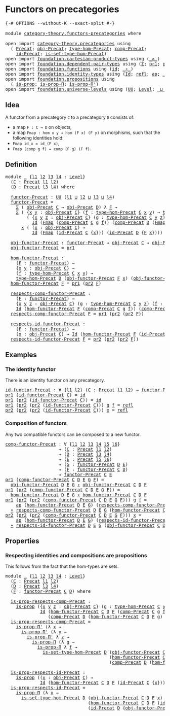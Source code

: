 # Functors on precategories

<pre class="Agda"><a id="38" class="Symbol">{-#</a> <a id="42" class="Keyword">OPTIONS</a> <a id="50" class="Pragma">--without-K</a> <a id="62" class="Pragma">--exact-split</a> <a id="76" class="Symbol">#-}</a>

<a id="81" class="Keyword">module</a> <a id="88" href="category-theory.functors-precategories.html" class="Module">category-theory.functors-precategories</a> <a id="127" class="Keyword">where</a>

<a id="134" class="Keyword">open</a> <a id="139" class="Keyword">import</a> <a id="146" href="category-theory.precategories.html" class="Module">category-theory.precategories</a> <a id="176" class="Keyword">using</a>
  <a id="184" class="Symbol">(</a> <a id="186" href="category-theory.precategories.html#2242" class="Function">Precat</a><a id="192" class="Symbol">;</a> <a id="194" href="category-theory.precategories.html#2555" class="Function">obj-Precat</a><a id="204" class="Symbol">;</a> <a id="206" href="category-theory.precategories.html#2674" class="Function">type-hom-Precat</a><a id="221" class="Symbol">;</a> <a id="223" href="category-theory.precategories.html#3056" class="Function">comp-Precat</a><a id="234" class="Symbol">;</a>
    <a id="240" href="category-theory.precategories.html#3789" class="Function">id-Precat</a><a id="249" class="Symbol">;</a> <a id="251" href="category-theory.precategories.html#2772" class="Function">is-set-type-hom-Precat</a><a id="273" class="Symbol">)</a>
<a id="275" class="Keyword">open</a> <a id="280" class="Keyword">import</a> <a id="287" href="foundation.cartesian-product-types.html" class="Module">foundation.cartesian-product-types</a> <a id="322" class="Keyword">using</a> <a id="328" class="Symbol">(</a><a id="329" href="foundation-core.cartesian-product-types.html#577" class="Function Operator">_×_</a><a id="332" class="Symbol">)</a>
<a id="334" class="Keyword">open</a> <a id="339" class="Keyword">import</a> <a id="346" href="foundation.dependent-pair-types.html" class="Module">foundation.dependent-pair-types</a> <a id="378" class="Keyword">using</a> <a id="384" class="Symbol">(</a><a id="385" href="foundation-core.dependent-pair-types.html#502" class="Record">Σ</a><a id="386" class="Symbol">;</a> <a id="388" href="foundation-core.dependent-pair-types.html#592" class="Field">pr1</a><a id="391" class="Symbol">;</a> <a id="393" href="foundation-core.dependent-pair-types.html#604" class="Field">pr2</a><a id="396" class="Symbol">)</a>
<a id="398" class="Keyword">open</a> <a id="403" class="Keyword">import</a> <a id="410" href="foundation.functions.html" class="Module">foundation.functions</a> <a id="431" class="Keyword">using</a> <a id="437" class="Symbol">(</a><a id="438" href="foundation-core.functions.html#309" class="Function">id</a><a id="440" class="Symbol">;</a> <a id="442" href="foundation-core.functions.html#407" class="Function Operator">_∘_</a><a id="445" class="Symbol">)</a>
<a id="447" class="Keyword">open</a> <a id="452" class="Keyword">import</a> <a id="459" href="foundation.identity-types.html" class="Module">foundation.identity-types</a> <a id="485" class="Keyword">using</a> <a id="491" class="Symbol">(</a><a id="492" href="foundation-core.identity-types.html#641" class="Datatype">Id</a><a id="494" class="Symbol">;</a> <a id="496" href="foundation-core.identity-types.html#694" class="InductiveConstructor">refl</a><a id="500" class="Symbol">;</a> <a id="502" href="foundation-core.identity-types.html#2853" class="Function">ap</a><a id="504" class="Symbol">;</a> <a id="506" href="foundation-core.identity-types.html#1239" class="Function Operator">_∙_</a><a id="509" class="Symbol">)</a>
<a id="511" class="Keyword">open</a> <a id="516" class="Keyword">import</a> <a id="523" href="foundation.propositions.html" class="Module">foundation.propositions</a> <a id="547" class="Keyword">using</a>
  <a id="555" class="Symbol">(</a> <a id="557" href="foundation-core.propositions.html#1246" class="Function">is-prop</a><a id="564" class="Symbol">;</a> <a id="566" href="foundation.propositions.html#1492" class="Function">is-prop-Π</a><a id="575" class="Symbol">;</a> <a id="577" href="foundation.propositions.html#2166" class="Function">is-prop-Π&#39;</a><a id="587" class="Symbol">)</a>
<a id="589" class="Keyword">open</a> <a id="594" class="Keyword">import</a> <a id="601" href="foundation.universe-levels.html" class="Module">foundation.universe-levels</a> <a id="628" class="Keyword">using</a> <a id="634" class="Symbol">(</a><a id="635" href="foundation-core.universe-levels.html#222" class="Primitive">UU</a><a id="637" class="Symbol">;</a> <a id="639" href="Agda.Primitive.html#597" class="Postulate">Level</a><a id="644" class="Symbol">;</a> <a id="646" href="Agda.Primitive.html#810" class="Primitive Operator">_⊔_</a><a id="649" class="Symbol">)</a>
</pre>
## Idea

A functor from a precategory `C` to a precategory `D` consists of:
- a map `F : C → D` on objects,
- a map `Fmap : hom x y → hom (F x) (F y)` on morphisms,
such that the following identities hold:
- `Fmap id_x = id_(F x)`,
- `Fmap (comp g f) = comp (F g) (F f)`.

## Definition

<pre class="Agda"><a id="952" class="Keyword">module</a> <a id="959" href="category-theory.functors-precategories.html#959" class="Module">_</a> <a id="961" class="Symbol">{</a><a id="962" href="category-theory.functors-precategories.html#962" class="Bound">l1</a> <a id="965" href="category-theory.functors-precategories.html#965" class="Bound">l2</a> <a id="968" href="category-theory.functors-precategories.html#968" class="Bound">l3</a> <a id="971" href="category-theory.functors-precategories.html#971" class="Bound">l4</a> <a id="974" class="Symbol">:</a> <a id="976" href="Agda.Primitive.html#597" class="Postulate">Level</a><a id="981" class="Symbol">}</a>
  <a id="985" class="Symbol">(</a><a id="986" href="category-theory.functors-precategories.html#986" class="Bound">C</a> <a id="988" class="Symbol">:</a> <a id="990" href="category-theory.precategories.html#2242" class="Function">Precat</a> <a id="997" href="category-theory.functors-precategories.html#962" class="Bound">l1</a> <a id="1000" href="category-theory.functors-precategories.html#965" class="Bound">l2</a><a id="1002" class="Symbol">)</a>
  <a id="1006" class="Symbol">(</a><a id="1007" href="category-theory.functors-precategories.html#1007" class="Bound">D</a> <a id="1009" class="Symbol">:</a> <a id="1011" href="category-theory.precategories.html#2242" class="Function">Precat</a> <a id="1018" href="category-theory.functors-precategories.html#968" class="Bound">l3</a> <a id="1021" href="category-theory.functors-precategories.html#971" class="Bound">l4</a><a id="1023" class="Symbol">)</a> <a id="1025" class="Keyword">where</a>

  <a id="1034" href="category-theory.functors-precategories.html#1034" class="Function">functor-Precat</a> <a id="1049" class="Symbol">:</a> <a id="1051" href="foundation-core.universe-levels.html#222" class="Primitive">UU</a> <a id="1054" class="Symbol">(</a><a id="1055" href="category-theory.functors-precategories.html#962" class="Bound">l1</a> <a id="1058" href="Agda.Primitive.html#810" class="Primitive Operator">⊔</a> <a id="1060" href="category-theory.functors-precategories.html#965" class="Bound">l2</a> <a id="1063" href="Agda.Primitive.html#810" class="Primitive Operator">⊔</a> <a id="1065" href="category-theory.functors-precategories.html#968" class="Bound">l3</a> <a id="1068" href="Agda.Primitive.html#810" class="Primitive Operator">⊔</a> <a id="1070" href="category-theory.functors-precategories.html#971" class="Bound">l4</a><a id="1072" class="Symbol">)</a>
  <a id="1076" href="category-theory.functors-precategories.html#1034" class="Function">functor-Precat</a> <a id="1091" class="Symbol">=</a>
    <a id="1097" href="foundation-core.dependent-pair-types.html#502" class="Record">Σ</a> <a id="1099" class="Symbol">(</a> <a id="1101" href="category-theory.precategories.html#2555" class="Function">obj-Precat</a> <a id="1112" href="category-theory.functors-precategories.html#986" class="Bound">C</a> <a id="1114" class="Symbol">→</a> <a id="1116" href="category-theory.precategories.html#2555" class="Function">obj-Precat</a> <a id="1127" href="category-theory.functors-precategories.html#1007" class="Bound">D</a><a id="1128" class="Symbol">)</a> <a id="1130" class="Symbol">λ</a> <a id="1132" href="category-theory.functors-precategories.html#1132" class="Bound">F</a> <a id="1134" class="Symbol">→</a>
    <a id="1140" href="foundation-core.dependent-pair-types.html#502" class="Record">Σ</a> <a id="1142" class="Symbol">(</a> <a id="1144" class="Symbol">{</a><a id="1145" href="category-theory.functors-precategories.html#1145" class="Bound">x</a> <a id="1147" href="category-theory.functors-precategories.html#1147" class="Bound">y</a> <a id="1149" class="Symbol">:</a> <a id="1151" href="category-theory.precategories.html#2555" class="Function">obj-Precat</a> <a id="1162" href="category-theory.functors-precategories.html#986" class="Bound">C</a><a id="1163" class="Symbol">}</a> <a id="1165" class="Symbol">(</a><a id="1166" href="category-theory.functors-precategories.html#1166" class="Bound">f</a> <a id="1168" class="Symbol">:</a> <a id="1170" href="category-theory.precategories.html#2674" class="Function">type-hom-Precat</a> <a id="1186" href="category-theory.functors-precategories.html#986" class="Bound">C</a> <a id="1188" href="category-theory.functors-precategories.html#1145" class="Bound">x</a> <a id="1190" href="category-theory.functors-precategories.html#1147" class="Bound">y</a><a id="1191" class="Symbol">)</a> <a id="1193" class="Symbol">→</a> <a id="1195" href="category-theory.precategories.html#2674" class="Function">type-hom-Precat</a> <a id="1211" href="category-theory.functors-precategories.html#1007" class="Bound">D</a> <a id="1213" class="Symbol">(</a><a id="1214" href="category-theory.functors-precategories.html#1132" class="Bound">F</a> <a id="1216" href="category-theory.functors-precategories.html#1145" class="Bound">x</a><a id="1217" class="Symbol">)</a> <a id="1219" class="Symbol">(</a><a id="1220" href="category-theory.functors-precategories.html#1132" class="Bound">F</a> <a id="1222" href="category-theory.functors-precategories.html#1147" class="Bound">y</a><a id="1223" class="Symbol">))</a> <a id="1226" class="Symbol">(λ</a> <a id="1229" href="category-theory.functors-precategories.html#1229" class="Bound">Fmap</a> <a id="1234" class="Symbol">→</a>
        <a id="1244" class="Symbol">(</a> <a id="1246" class="Symbol">{</a><a id="1247" href="category-theory.functors-precategories.html#1247" class="Bound">x</a> <a id="1249" href="category-theory.functors-precategories.html#1249" class="Bound">y</a> <a id="1251" href="category-theory.functors-precategories.html#1251" class="Bound">z</a> <a id="1253" class="Symbol">:</a> <a id="1255" href="category-theory.precategories.html#2555" class="Function">obj-Precat</a> <a id="1266" href="category-theory.functors-precategories.html#986" class="Bound">C</a><a id="1267" class="Symbol">}</a> <a id="1269" class="Symbol">(</a><a id="1270" href="category-theory.functors-precategories.html#1270" class="Bound">g</a> <a id="1272" class="Symbol">:</a> <a id="1274" href="category-theory.precategories.html#2674" class="Function">type-hom-Precat</a> <a id="1290" href="category-theory.functors-precategories.html#986" class="Bound">C</a> <a id="1292" href="category-theory.functors-precategories.html#1249" class="Bound">y</a> <a id="1294" href="category-theory.functors-precategories.html#1251" class="Bound">z</a><a id="1295" class="Symbol">)</a> <a id="1297" class="Symbol">(</a><a id="1298" href="category-theory.functors-precategories.html#1298" class="Bound">f</a> <a id="1300" class="Symbol">:</a> <a id="1302" href="category-theory.precategories.html#2674" class="Function">type-hom-Precat</a> <a id="1318" href="category-theory.functors-precategories.html#986" class="Bound">C</a> <a id="1320" href="category-theory.functors-precategories.html#1247" class="Bound">x</a> <a id="1322" href="category-theory.functors-precategories.html#1249" class="Bound">y</a><a id="1323" class="Symbol">)</a> <a id="1325" class="Symbol">→</a>
          <a id="1337" href="foundation-core.identity-types.html#641" class="Datatype">Id</a> <a id="1340" class="Symbol">(</a><a id="1341" href="category-theory.functors-precategories.html#1229" class="Bound">Fmap</a> <a id="1346" class="Symbol">(</a><a id="1347" href="category-theory.precategories.html#3056" class="Function">comp-Precat</a> <a id="1359" href="category-theory.functors-precategories.html#986" class="Bound">C</a> <a id="1361" href="category-theory.functors-precategories.html#1270" class="Bound">g</a> <a id="1363" href="category-theory.functors-precategories.html#1298" class="Bound">f</a><a id="1364" class="Symbol">))</a> <a id="1367" class="Symbol">(</a><a id="1368" href="category-theory.precategories.html#3056" class="Function">comp-Precat</a> <a id="1380" href="category-theory.functors-precategories.html#1007" class="Bound">D</a> <a id="1382" class="Symbol">(</a><a id="1383" href="category-theory.functors-precategories.html#1229" class="Bound">Fmap</a> <a id="1388" href="category-theory.functors-precategories.html#1270" class="Bound">g</a><a id="1389" class="Symbol">)</a> <a id="1391" class="Symbol">(</a><a id="1392" href="category-theory.functors-precategories.html#1229" class="Bound">Fmap</a> <a id="1397" href="category-theory.functors-precategories.html#1298" class="Bound">f</a><a id="1398" class="Symbol">)))</a>
      <a id="1408" href="foundation-core.cartesian-product-types.html#577" class="Function Operator">×</a> <a id="1410" class="Symbol">(</a> <a id="1412" class="Symbol">(</a><a id="1413" href="category-theory.functors-precategories.html#1413" class="Bound">x</a> <a id="1415" class="Symbol">:</a> <a id="1417" href="category-theory.precategories.html#2555" class="Function">obj-Precat</a> <a id="1428" href="category-theory.functors-precategories.html#986" class="Bound">C</a><a id="1429" class="Symbol">)</a> <a id="1431" class="Symbol">→</a>
          <a id="1443" href="foundation-core.identity-types.html#641" class="Datatype">Id</a> <a id="1446" class="Symbol">(</a><a id="1447" href="category-theory.functors-precategories.html#1229" class="Bound">Fmap</a> <a id="1452" class="Symbol">(</a><a id="1453" href="category-theory.precategories.html#3789" class="Function">id-Precat</a> <a id="1463" href="category-theory.functors-precategories.html#986" class="Bound">C</a> <a id="1465" class="Symbol">{</a><a id="1466" href="category-theory.functors-precategories.html#1413" class="Bound">x</a><a id="1467" class="Symbol">}))</a> <a id="1471" class="Symbol">(</a><a id="1472" href="category-theory.precategories.html#3789" class="Function">id-Precat</a> <a id="1482" href="category-theory.functors-precategories.html#1007" class="Bound">D</a> <a id="1484" class="Symbol">{</a><a id="1485" href="category-theory.functors-precategories.html#1132" class="Bound">F</a> <a id="1487" href="category-theory.functors-precategories.html#1413" class="Bound">x</a><a id="1488" class="Symbol">})))</a>

  <a id="1496" href="category-theory.functors-precategories.html#1496" class="Function">obj-functor-Precat</a> <a id="1515" class="Symbol">:</a> <a id="1517" href="category-theory.functors-precategories.html#1034" class="Function">functor-Precat</a> <a id="1532" class="Symbol">→</a> <a id="1534" href="category-theory.precategories.html#2555" class="Function">obj-Precat</a> <a id="1545" href="category-theory.functors-precategories.html#986" class="Bound">C</a> <a id="1547" class="Symbol">→</a> <a id="1549" href="category-theory.precategories.html#2555" class="Function">obj-Precat</a> <a id="1560" href="category-theory.functors-precategories.html#1007" class="Bound">D</a>
  <a id="1564" href="category-theory.functors-precategories.html#1496" class="Function">obj-functor-Precat</a> <a id="1583" class="Symbol">=</a> <a id="1585" href="foundation-core.dependent-pair-types.html#592" class="Field">pr1</a>

  <a id="1592" href="category-theory.functors-precategories.html#1592" class="Function">hom-functor-Precat</a> <a id="1611" class="Symbol">:</a>
    <a id="1617" class="Symbol">(</a><a id="1618" href="category-theory.functors-precategories.html#1618" class="Bound">F</a> <a id="1620" class="Symbol">:</a> <a id="1622" href="category-theory.functors-precategories.html#1034" class="Function">functor-Precat</a><a id="1636" class="Symbol">)</a> <a id="1638" class="Symbol">→</a>
    <a id="1644" class="Symbol">{</a><a id="1645" href="category-theory.functors-precategories.html#1645" class="Bound">x</a> <a id="1647" href="category-theory.functors-precategories.html#1647" class="Bound">y</a> <a id="1649" class="Symbol">:</a> <a id="1651" href="category-theory.precategories.html#2555" class="Function">obj-Precat</a> <a id="1662" href="category-theory.functors-precategories.html#986" class="Bound">C</a><a id="1663" class="Symbol">}</a> <a id="1665" class="Symbol">→</a>
    <a id="1671" class="Symbol">(</a><a id="1672" href="category-theory.functors-precategories.html#1672" class="Bound">f</a> <a id="1674" class="Symbol">:</a> <a id="1676" href="category-theory.precategories.html#2674" class="Function">type-hom-Precat</a> <a id="1692" href="category-theory.functors-precategories.html#986" class="Bound">C</a> <a id="1694" href="category-theory.functors-precategories.html#1645" class="Bound">x</a> <a id="1696" href="category-theory.functors-precategories.html#1647" class="Bound">y</a><a id="1697" class="Symbol">)</a> <a id="1699" class="Symbol">→</a>
    <a id="1705" href="category-theory.precategories.html#2674" class="Function">type-hom-Precat</a> <a id="1721" href="category-theory.functors-precategories.html#1007" class="Bound">D</a> <a id="1723" class="Symbol">(</a><a id="1724" href="category-theory.functors-precategories.html#1496" class="Function">obj-functor-Precat</a> <a id="1743" href="category-theory.functors-precategories.html#1618" class="Bound">F</a> <a id="1745" href="category-theory.functors-precategories.html#1645" class="Bound">x</a><a id="1746" class="Symbol">)</a> <a id="1748" class="Symbol">(</a><a id="1749" href="category-theory.functors-precategories.html#1496" class="Function">obj-functor-Precat</a> <a id="1768" href="category-theory.functors-precategories.html#1618" class="Bound">F</a> <a id="1770" href="category-theory.functors-precategories.html#1647" class="Bound">y</a><a id="1771" class="Symbol">)</a>
  <a id="1775" href="category-theory.functors-precategories.html#1592" class="Function">hom-functor-Precat</a> <a id="1794" href="category-theory.functors-precategories.html#1794" class="Bound">F</a> <a id="1796" class="Symbol">=</a> <a id="1798" href="foundation-core.dependent-pair-types.html#592" class="Field">pr1</a> <a id="1802" class="Symbol">(</a><a id="1803" href="foundation-core.dependent-pair-types.html#604" class="Field">pr2</a> <a id="1807" href="category-theory.functors-precategories.html#1794" class="Bound">F</a><a id="1808" class="Symbol">)</a>

  <a id="1813" href="category-theory.functors-precategories.html#1813" class="Function">respects-comp-functor-Precat</a> <a id="1842" class="Symbol">:</a>
    <a id="1848" class="Symbol">(</a><a id="1849" href="category-theory.functors-precategories.html#1849" class="Bound">F</a> <a id="1851" class="Symbol">:</a> <a id="1853" href="category-theory.functors-precategories.html#1034" class="Function">functor-Precat</a><a id="1867" class="Symbol">)</a> <a id="1869" class="Symbol">→</a>
    <a id="1875" class="Symbol">{</a><a id="1876" href="category-theory.functors-precategories.html#1876" class="Bound">x</a> <a id="1878" href="category-theory.functors-precategories.html#1878" class="Bound">y</a> <a id="1880" href="category-theory.functors-precategories.html#1880" class="Bound">z</a> <a id="1882" class="Symbol">:</a> <a id="1884" href="category-theory.precategories.html#2555" class="Function">obj-Precat</a> <a id="1895" href="category-theory.functors-precategories.html#986" class="Bound">C</a><a id="1896" class="Symbol">}</a> <a id="1898" class="Symbol">(</a><a id="1899" href="category-theory.functors-precategories.html#1899" class="Bound">g</a> <a id="1901" class="Symbol">:</a> <a id="1903" href="category-theory.precategories.html#2674" class="Function">type-hom-Precat</a> <a id="1919" href="category-theory.functors-precategories.html#986" class="Bound">C</a> <a id="1921" href="category-theory.functors-precategories.html#1878" class="Bound">y</a> <a id="1923" href="category-theory.functors-precategories.html#1880" class="Bound">z</a><a id="1924" class="Symbol">)</a> <a id="1926" class="Symbol">(</a><a id="1927" href="category-theory.functors-precategories.html#1927" class="Bound">f</a> <a id="1929" class="Symbol">:</a> <a id="1931" href="category-theory.precategories.html#2674" class="Function">type-hom-Precat</a> <a id="1947" href="category-theory.functors-precategories.html#986" class="Bound">C</a> <a id="1949" href="category-theory.functors-precategories.html#1876" class="Bound">x</a> <a id="1951" href="category-theory.functors-precategories.html#1878" class="Bound">y</a><a id="1952" class="Symbol">)</a> <a id="1954" class="Symbol">→</a>
    <a id="1960" href="foundation-core.identity-types.html#641" class="Datatype">Id</a> <a id="1963" class="Symbol">(</a><a id="1964" href="category-theory.functors-precategories.html#1592" class="Function">hom-functor-Precat</a> <a id="1983" href="category-theory.functors-precategories.html#1849" class="Bound">F</a> <a id="1985" class="Symbol">(</a><a id="1986" href="category-theory.precategories.html#3056" class="Function">comp-Precat</a> <a id="1998" href="category-theory.functors-precategories.html#986" class="Bound">C</a> <a id="2000" href="category-theory.functors-precategories.html#1899" class="Bound">g</a> <a id="2002" href="category-theory.functors-precategories.html#1927" class="Bound">f</a><a id="2003" class="Symbol">))</a> <a id="2006" class="Symbol">(</a><a id="2007" href="category-theory.precategories.html#3056" class="Function">comp-Precat</a> <a id="2019" href="category-theory.functors-precategories.html#1007" class="Bound">D</a> <a id="2021" class="Symbol">(</a><a id="2022" href="category-theory.functors-precategories.html#1592" class="Function">hom-functor-Precat</a> <a id="2041" href="category-theory.functors-precategories.html#1849" class="Bound">F</a> <a id="2043" href="category-theory.functors-precategories.html#1899" class="Bound">g</a><a id="2044" class="Symbol">)</a> <a id="2046" class="Symbol">(</a><a id="2047" href="category-theory.functors-precategories.html#1592" class="Function">hom-functor-Precat</a> <a id="2066" href="category-theory.functors-precategories.html#1849" class="Bound">F</a> <a id="2068" href="category-theory.functors-precategories.html#1927" class="Bound">f</a><a id="2069" class="Symbol">))</a>
  <a id="2074" href="category-theory.functors-precategories.html#1813" class="Function">respects-comp-functor-Precat</a> <a id="2103" href="category-theory.functors-precategories.html#2103" class="Bound">F</a> <a id="2105" class="Symbol">=</a> <a id="2107" href="foundation-core.dependent-pair-types.html#592" class="Field">pr1</a> <a id="2111" class="Symbol">(</a><a id="2112" href="foundation-core.dependent-pair-types.html#604" class="Field">pr2</a> <a id="2116" class="Symbol">(</a><a id="2117" href="foundation-core.dependent-pair-types.html#604" class="Field">pr2</a> <a id="2121" href="category-theory.functors-precategories.html#2103" class="Bound">F</a><a id="2122" class="Symbol">))</a>

  <a id="2128" href="category-theory.functors-precategories.html#2128" class="Function">respects-id-functor-Precat</a> <a id="2155" class="Symbol">:</a>
    <a id="2161" class="Symbol">(</a><a id="2162" href="category-theory.functors-precategories.html#2162" class="Bound">F</a> <a id="2164" class="Symbol">:</a> <a id="2166" href="category-theory.functors-precategories.html#1034" class="Function">functor-Precat</a><a id="2180" class="Symbol">)</a> <a id="2182" class="Symbol">→</a>
    <a id="2188" class="Symbol">(</a><a id="2189" href="category-theory.functors-precategories.html#2189" class="Bound">x</a> <a id="2191" class="Symbol">:</a> <a id="2193" href="category-theory.precategories.html#2555" class="Function">obj-Precat</a> <a id="2204" href="category-theory.functors-precategories.html#986" class="Bound">C</a><a id="2205" class="Symbol">)</a> <a id="2207" class="Symbol">→</a> <a id="2209" href="foundation-core.identity-types.html#641" class="Datatype">Id</a> <a id="2212" class="Symbol">(</a><a id="2213" href="category-theory.functors-precategories.html#1592" class="Function">hom-functor-Precat</a> <a id="2232" href="category-theory.functors-precategories.html#2162" class="Bound">F</a> <a id="2234" class="Symbol">(</a><a id="2235" href="category-theory.precategories.html#3789" class="Function">id-Precat</a> <a id="2245" href="category-theory.functors-precategories.html#986" class="Bound">C</a> <a id="2247" class="Symbol">{</a><a id="2248" href="category-theory.functors-precategories.html#2189" class="Bound">x</a><a id="2249" class="Symbol">}))</a> <a id="2253" class="Symbol">(</a><a id="2254" href="category-theory.precategories.html#3789" class="Function">id-Precat</a> <a id="2264" href="category-theory.functors-precategories.html#1007" class="Bound">D</a> <a id="2266" class="Symbol">{</a><a id="2267" href="category-theory.functors-precategories.html#1496" class="Function">obj-functor-Precat</a> <a id="2286" href="category-theory.functors-precategories.html#2162" class="Bound">F</a> <a id="2288" href="category-theory.functors-precategories.html#2189" class="Bound">x</a><a id="2289" class="Symbol">})</a>
  <a id="2294" href="category-theory.functors-precategories.html#2128" class="Function">respects-id-functor-Precat</a> <a id="2321" href="category-theory.functors-precategories.html#2321" class="Bound">F</a> <a id="2323" class="Symbol">=</a> <a id="2325" href="foundation-core.dependent-pair-types.html#604" class="Field">pr2</a> <a id="2329" class="Symbol">(</a><a id="2330" href="foundation-core.dependent-pair-types.html#604" class="Field">pr2</a> <a id="2334" class="Symbol">(</a><a id="2335" href="foundation-core.dependent-pair-types.html#604" class="Field">pr2</a> <a id="2339" href="category-theory.functors-precategories.html#2321" class="Bound">F</a><a id="2340" class="Symbol">))</a>
</pre>
## Examples

### The identity functor

There is an identity functor on any precategory.

<pre class="Agda"><a id="id-functor-Precat"></a><a id="2445" href="category-theory.functors-precategories.html#2445" class="Function">id-functor-Precat</a> <a id="2463" class="Symbol">:</a> <a id="2465" class="Symbol">∀</a> <a id="2467" class="Symbol">{</a><a id="2468" href="category-theory.functors-precategories.html#2468" class="Bound">l1</a> <a id="2471" href="category-theory.functors-precategories.html#2471" class="Bound">l2</a><a id="2473" class="Symbol">}</a> <a id="2475" class="Symbol">(</a><a id="2476" href="category-theory.functors-precategories.html#2476" class="Bound">C</a> <a id="2478" class="Symbol">:</a> <a id="2480" href="category-theory.precategories.html#2242" class="Function">Precat</a> <a id="2487" href="category-theory.functors-precategories.html#2468" class="Bound">l1</a> <a id="2490" href="category-theory.functors-precategories.html#2471" class="Bound">l2</a><a id="2492" class="Symbol">)</a> <a id="2494" class="Symbol">→</a> <a id="2496" href="category-theory.functors-precategories.html#1034" class="Function">functor-Precat</a> <a id="2511" href="category-theory.functors-precategories.html#2476" class="Bound">C</a> <a id="2513" href="category-theory.functors-precategories.html#2476" class="Bound">C</a>
<a id="2515" href="foundation-core.dependent-pair-types.html#592" class="Field">pr1</a> <a id="2519" class="Symbol">(</a><a id="2520" href="category-theory.functors-precategories.html#2445" class="Function">id-functor-Precat</a> <a id="2538" href="category-theory.functors-precategories.html#2538" class="Bound">C</a><a id="2539" class="Symbol">)</a> <a id="2541" class="Symbol">=</a> <a id="2543" href="foundation-core.functions.html#309" class="Function">id</a>
<a id="2546" href="foundation-core.dependent-pair-types.html#592" class="Field">pr1</a> <a id="2550" class="Symbol">(</a><a id="2551" href="foundation-core.dependent-pair-types.html#604" class="Field">pr2</a> <a id="2555" class="Symbol">(</a><a id="2556" href="category-theory.functors-precategories.html#2445" class="Function">id-functor-Precat</a> <a id="2574" href="category-theory.functors-precategories.html#2574" class="Bound">C</a><a id="2575" class="Symbol">))</a> <a id="2578" class="Symbol">=</a> <a id="2580" href="foundation-core.functions.html#309" class="Function">id</a>
<a id="2583" href="foundation-core.dependent-pair-types.html#592" class="Field">pr1</a> <a id="2587" class="Symbol">(</a><a id="2588" href="foundation-core.dependent-pair-types.html#604" class="Field">pr2</a> <a id="2592" class="Symbol">(</a><a id="2593" href="foundation-core.dependent-pair-types.html#604" class="Field">pr2</a> <a id="2597" class="Symbol">(</a><a id="2598" href="category-theory.functors-precategories.html#2445" class="Function">id-functor-Precat</a> <a id="2616" href="category-theory.functors-precategories.html#2616" class="Bound">C</a><a id="2617" class="Symbol">)))</a> <a id="2621" href="category-theory.functors-precategories.html#2621" class="Bound">g</a> <a id="2623" href="category-theory.functors-precategories.html#2623" class="Bound">f</a> <a id="2625" class="Symbol">=</a> <a id="2627" href="foundation-core.identity-types.html#694" class="InductiveConstructor">refl</a>
<a id="2632" href="foundation-core.dependent-pair-types.html#604" class="Field">pr2</a> <a id="2636" class="Symbol">(</a><a id="2637" href="foundation-core.dependent-pair-types.html#604" class="Field">pr2</a> <a id="2641" class="Symbol">(</a><a id="2642" href="foundation-core.dependent-pair-types.html#604" class="Field">pr2</a> <a id="2646" class="Symbol">(</a><a id="2647" href="category-theory.functors-precategories.html#2445" class="Function">id-functor-Precat</a> <a id="2665" href="category-theory.functors-precategories.html#2665" class="Bound">C</a><a id="2666" class="Symbol">)))</a> <a id="2670" href="category-theory.functors-precategories.html#2670" class="Bound">x</a> <a id="2672" class="Symbol">=</a> <a id="2674" href="foundation-core.identity-types.html#694" class="InductiveConstructor">refl</a>
</pre>
### Composition of functors

Any two compatible functors can be composed to a new functor.

<pre class="Agda"><a id="comp-functor-Precat"></a><a id="2784" href="category-theory.functors-precategories.html#2784" class="Function">comp-functor-Precat</a> <a id="2804" class="Symbol">:</a> <a id="2806" class="Symbol">∀</a> <a id="2808" class="Symbol">{</a><a id="2809" href="category-theory.functors-precategories.html#2809" class="Bound">l1</a> <a id="2812" href="category-theory.functors-precategories.html#2812" class="Bound">l2</a> <a id="2815" href="category-theory.functors-precategories.html#2815" class="Bound">l3</a> <a id="2818" href="category-theory.functors-precategories.html#2818" class="Bound">l4</a> <a id="2821" href="category-theory.functors-precategories.html#2821" class="Bound">l5</a> <a id="2824" href="category-theory.functors-precategories.html#2824" class="Bound">l6</a><a id="2826" class="Symbol">}</a>
                    <a id="2848" class="Symbol">→</a> <a id="2850" class="Symbol">(</a><a id="2851" href="category-theory.functors-precategories.html#2851" class="Bound">C</a> <a id="2853" class="Symbol">:</a> <a id="2855" href="category-theory.precategories.html#2242" class="Function">Precat</a> <a id="2862" href="category-theory.functors-precategories.html#2809" class="Bound">l1</a> <a id="2865" href="category-theory.functors-precategories.html#2812" class="Bound">l2</a><a id="2867" class="Symbol">)</a>
                    <a id="2889" class="Symbol">→</a> <a id="2891" class="Symbol">(</a><a id="2892" href="category-theory.functors-precategories.html#2892" class="Bound">D</a> <a id="2894" class="Symbol">:</a> <a id="2896" href="category-theory.precategories.html#2242" class="Function">Precat</a> <a id="2903" href="category-theory.functors-precategories.html#2815" class="Bound">l3</a> <a id="2906" href="category-theory.functors-precategories.html#2818" class="Bound">l4</a><a id="2908" class="Symbol">)</a>
                    <a id="2930" class="Symbol">→</a> <a id="2932" class="Symbol">(</a><a id="2933" href="category-theory.functors-precategories.html#2933" class="Bound">E</a> <a id="2935" class="Symbol">:</a> <a id="2937" href="category-theory.precategories.html#2242" class="Function">Precat</a> <a id="2944" href="category-theory.functors-precategories.html#2821" class="Bound">l5</a> <a id="2947" href="category-theory.functors-precategories.html#2824" class="Bound">l6</a><a id="2949" class="Symbol">)</a>
                    <a id="2971" class="Symbol">→</a> <a id="2973" class="Symbol">(</a><a id="2974" href="category-theory.functors-precategories.html#2974" class="Bound">G</a> <a id="2976" class="Symbol">:</a> <a id="2978" href="category-theory.functors-precategories.html#1034" class="Function">functor-Precat</a> <a id="2993" href="category-theory.functors-precategories.html#2892" class="Bound">D</a> <a id="2995" href="category-theory.functors-precategories.html#2933" class="Bound">E</a><a id="2996" class="Symbol">)</a>
                    <a id="3018" class="Symbol">→</a> <a id="3020" class="Symbol">(</a><a id="3021" href="category-theory.functors-precategories.html#3021" class="Bound">F</a> <a id="3023" class="Symbol">:</a> <a id="3025" href="category-theory.functors-precategories.html#1034" class="Function">functor-Precat</a> <a id="3040" href="category-theory.functors-precategories.html#2851" class="Bound">C</a> <a id="3042" href="category-theory.functors-precategories.html#2892" class="Bound">D</a><a id="3043" class="Symbol">)</a>
                    <a id="3065" class="Symbol">→</a> <a id="3067" href="category-theory.functors-precategories.html#1034" class="Function">functor-Precat</a> <a id="3082" href="category-theory.functors-precategories.html#2851" class="Bound">C</a> <a id="3084" href="category-theory.functors-precategories.html#2933" class="Bound">E</a>
<a id="3086" href="foundation-core.dependent-pair-types.html#592" class="Field">pr1</a> <a id="3090" class="Symbol">(</a><a id="3091" href="category-theory.functors-precategories.html#2784" class="Function">comp-functor-Precat</a> <a id="3111" href="category-theory.functors-precategories.html#3111" class="Bound">C</a> <a id="3113" href="category-theory.functors-precategories.html#3113" class="Bound">D</a> <a id="3115" href="category-theory.functors-precategories.html#3115" class="Bound">E</a> <a id="3117" href="category-theory.functors-precategories.html#3117" class="Bound">G</a> <a id="3119" href="category-theory.functors-precategories.html#3119" class="Bound">F</a><a id="3120" class="Symbol">)</a> <a id="3122" class="Symbol">=</a>
  <a id="3126" href="category-theory.functors-precategories.html#1496" class="Function">obj-functor-Precat</a> <a id="3145" href="category-theory.functors-precategories.html#3113" class="Bound">D</a> <a id="3147" href="category-theory.functors-precategories.html#3115" class="Bound">E</a> <a id="3149" href="category-theory.functors-precategories.html#3117" class="Bound">G</a> <a id="3151" href="foundation-core.functions.html#407" class="Function Operator">∘</a> <a id="3153" href="category-theory.functors-precategories.html#1496" class="Function">obj-functor-Precat</a> <a id="3172" href="category-theory.functors-precategories.html#3111" class="Bound">C</a> <a id="3174" href="category-theory.functors-precategories.html#3113" class="Bound">D</a> <a id="3176" href="category-theory.functors-precategories.html#3119" class="Bound">F</a>
<a id="3178" href="foundation-core.dependent-pair-types.html#592" class="Field">pr1</a> <a id="3182" class="Symbol">(</a><a id="3183" href="foundation-core.dependent-pair-types.html#604" class="Field">pr2</a> <a id="3187" class="Symbol">(</a><a id="3188" href="category-theory.functors-precategories.html#2784" class="Function">comp-functor-Precat</a> <a id="3208" href="category-theory.functors-precategories.html#3208" class="Bound">C</a> <a id="3210" href="category-theory.functors-precategories.html#3210" class="Bound">D</a> <a id="3212" href="category-theory.functors-precategories.html#3212" class="Bound">E</a> <a id="3214" href="category-theory.functors-precategories.html#3214" class="Bound">G</a> <a id="3216" href="category-theory.functors-precategories.html#3216" class="Bound">F</a><a id="3217" class="Symbol">))</a> <a id="3220" class="Symbol">=</a>
  <a id="3224" href="category-theory.functors-precategories.html#1592" class="Function">hom-functor-Precat</a> <a id="3243" href="category-theory.functors-precategories.html#3210" class="Bound">D</a> <a id="3245" href="category-theory.functors-precategories.html#3212" class="Bound">E</a> <a id="3247" href="category-theory.functors-precategories.html#3214" class="Bound">G</a> <a id="3249" href="foundation-core.functions.html#407" class="Function Operator">∘</a> <a id="3251" href="category-theory.functors-precategories.html#1592" class="Function">hom-functor-Precat</a> <a id="3270" href="category-theory.functors-precategories.html#3208" class="Bound">C</a> <a id="3272" href="category-theory.functors-precategories.html#3210" class="Bound">D</a> <a id="3274" href="category-theory.functors-precategories.html#3216" class="Bound">F</a>
<a id="3276" href="foundation-core.dependent-pair-types.html#592" class="Field">pr1</a> <a id="3280" class="Symbol">(</a><a id="3281" href="foundation-core.dependent-pair-types.html#604" class="Field">pr2</a> <a id="3285" class="Symbol">(</a><a id="3286" href="foundation-core.dependent-pair-types.html#604" class="Field">pr2</a> <a id="3290" class="Symbol">(</a><a id="3291" href="category-theory.functors-precategories.html#2784" class="Function">comp-functor-Precat</a> <a id="3311" href="category-theory.functors-precategories.html#3311" class="Bound">C</a> <a id="3313" href="category-theory.functors-precategories.html#3313" class="Bound">D</a> <a id="3315" href="category-theory.functors-precategories.html#3315" class="Bound">E</a> <a id="3317" href="category-theory.functors-precategories.html#3317" class="Bound">G</a> <a id="3319" href="category-theory.functors-precategories.html#3319" class="Bound">F</a><a id="3320" class="Symbol">)))</a> <a id="3324" href="category-theory.functors-precategories.html#3324" class="Bound">g</a> <a id="3326" href="category-theory.functors-precategories.html#3326" class="Bound">f</a> <a id="3328" class="Symbol">=</a>
    <a id="3334" href="foundation-core.identity-types.html#2853" class="Function">ap</a> <a id="3337" class="Symbol">(</a><a id="3338" href="category-theory.functors-precategories.html#1592" class="Function">hom-functor-Precat</a> <a id="3357" href="category-theory.functors-precategories.html#3313" class="Bound">D</a> <a id="3359" href="category-theory.functors-precategories.html#3315" class="Bound">E</a> <a id="3361" href="category-theory.functors-precategories.html#3317" class="Bound">G</a><a id="3362" class="Symbol">)</a> <a id="3364" class="Symbol">(</a><a id="3365" href="category-theory.functors-precategories.html#1813" class="Function">respects-comp-functor-Precat</a> <a id="3394" href="category-theory.functors-precategories.html#3311" class="Bound">C</a> <a id="3396" href="category-theory.functors-precategories.html#3313" class="Bound">D</a> <a id="3398" href="category-theory.functors-precategories.html#3319" class="Bound">F</a> <a id="3400" href="category-theory.functors-precategories.html#3324" class="Bound">g</a> <a id="3402" href="category-theory.functors-precategories.html#3326" class="Bound">f</a><a id="3403" class="Symbol">)</a>
  <a id="3407" href="foundation-core.identity-types.html#1239" class="Function Operator">∙</a> <a id="3409" href="category-theory.functors-precategories.html#1813" class="Function">respects-comp-functor-Precat</a> <a id="3438" href="category-theory.functors-precategories.html#3313" class="Bound">D</a> <a id="3440" href="category-theory.functors-precategories.html#3315" class="Bound">E</a> <a id="3442" href="category-theory.functors-precategories.html#3317" class="Bound">G</a> <a id="3444" class="Symbol">(</a><a id="3445" href="category-theory.functors-precategories.html#1592" class="Function">hom-functor-Precat</a> <a id="3464" href="category-theory.functors-precategories.html#3311" class="Bound">C</a> <a id="3466" href="category-theory.functors-precategories.html#3313" class="Bound">D</a> <a id="3468" href="category-theory.functors-precategories.html#3319" class="Bound">F</a> <a id="3470" href="category-theory.functors-precategories.html#3324" class="Bound">g</a><a id="3471" class="Symbol">)</a> <a id="3473" class="Symbol">(</a><a id="3474" href="category-theory.functors-precategories.html#1592" class="Function">hom-functor-Precat</a> <a id="3493" href="category-theory.functors-precategories.html#3311" class="Bound">C</a> <a id="3495" href="category-theory.functors-precategories.html#3313" class="Bound">D</a> <a id="3497" href="category-theory.functors-precategories.html#3319" class="Bound">F</a> <a id="3499" href="category-theory.functors-precategories.html#3326" class="Bound">f</a><a id="3500" class="Symbol">)</a>
<a id="3502" href="foundation-core.dependent-pair-types.html#604" class="Field">pr2</a> <a id="3506" class="Symbol">(</a><a id="3507" href="foundation-core.dependent-pair-types.html#604" class="Field">pr2</a> <a id="3511" class="Symbol">(</a><a id="3512" href="foundation-core.dependent-pair-types.html#604" class="Field">pr2</a> <a id="3516" class="Symbol">(</a><a id="3517" href="category-theory.functors-precategories.html#2784" class="Function">comp-functor-Precat</a> <a id="3537" href="category-theory.functors-precategories.html#3537" class="Bound">C</a> <a id="3539" href="category-theory.functors-precategories.html#3539" class="Bound">D</a> <a id="3541" href="category-theory.functors-precategories.html#3541" class="Bound">E</a> <a id="3543" href="category-theory.functors-precategories.html#3543" class="Bound">G</a> <a id="3545" href="category-theory.functors-precategories.html#3545" class="Bound">F</a><a id="3546" class="Symbol">)))</a> <a id="3550" href="category-theory.functors-precategories.html#3550" class="Bound">x</a> <a id="3552" class="Symbol">=</a>
    <a id="3558" href="foundation-core.identity-types.html#2853" class="Function">ap</a> <a id="3561" class="Symbol">(</a><a id="3562" href="category-theory.functors-precategories.html#1592" class="Function">hom-functor-Precat</a> <a id="3581" href="category-theory.functors-precategories.html#3539" class="Bound">D</a> <a id="3583" href="category-theory.functors-precategories.html#3541" class="Bound">E</a> <a id="3585" href="category-theory.functors-precategories.html#3543" class="Bound">G</a><a id="3586" class="Symbol">)</a> <a id="3588" class="Symbol">(</a><a id="3589" href="category-theory.functors-precategories.html#2128" class="Function">respects-id-functor-Precat</a> <a id="3616" href="category-theory.functors-precategories.html#3537" class="Bound">C</a> <a id="3618" href="category-theory.functors-precategories.html#3539" class="Bound">D</a> <a id="3620" href="category-theory.functors-precategories.html#3545" class="Bound">F</a> <a id="3622" href="category-theory.functors-precategories.html#3550" class="Bound">x</a><a id="3623" class="Symbol">)</a>
  <a id="3627" href="foundation-core.identity-types.html#1239" class="Function Operator">∙</a> <a id="3629" href="category-theory.functors-precategories.html#2128" class="Function">respects-id-functor-Precat</a> <a id="3656" href="category-theory.functors-precategories.html#3539" class="Bound">D</a> <a id="3658" href="category-theory.functors-precategories.html#3541" class="Bound">E</a> <a id="3660" href="category-theory.functors-precategories.html#3543" class="Bound">G</a> <a id="3662" class="Symbol">(</a><a id="3663" href="category-theory.functors-precategories.html#1496" class="Function">obj-functor-Precat</a> <a id="3682" href="category-theory.functors-precategories.html#3537" class="Bound">C</a> <a id="3684" href="category-theory.functors-precategories.html#3539" class="Bound">D</a> <a id="3686" href="category-theory.functors-precategories.html#3545" class="Bound">F</a> <a id="3688" href="category-theory.functors-precategories.html#3550" class="Bound">x</a><a id="3689" class="Symbol">)</a>
</pre>
## Properties

### Respecting identities and compositions are propositions

This follows from the fact that the hom-types are sets.

<pre class="Agda"><a id="3837" class="Keyword">module</a> <a id="3844" href="category-theory.functors-precategories.html#3844" class="Module">_</a> <a id="3846" class="Symbol">{</a><a id="3847" href="category-theory.functors-precategories.html#3847" class="Bound">l1</a> <a id="3850" href="category-theory.functors-precategories.html#3850" class="Bound">l2</a> <a id="3853" href="category-theory.functors-precategories.html#3853" class="Bound">l3</a> <a id="3856" href="category-theory.functors-precategories.html#3856" class="Bound">l4</a> <a id="3859" class="Symbol">:</a> <a id="3861" href="Agda.Primitive.html#597" class="Postulate">Level</a><a id="3866" class="Symbol">}</a>
  <a id="3870" class="Symbol">(</a><a id="3871" href="category-theory.functors-precategories.html#3871" class="Bound">C</a> <a id="3873" class="Symbol">:</a> <a id="3875" href="category-theory.precategories.html#2242" class="Function">Precat</a> <a id="3882" href="category-theory.functors-precategories.html#3847" class="Bound">l1</a> <a id="3885" href="category-theory.functors-precategories.html#3850" class="Bound">l2</a><a id="3887" class="Symbol">)</a>
  <a id="3891" class="Symbol">(</a><a id="3892" href="category-theory.functors-precategories.html#3892" class="Bound">D</a> <a id="3894" class="Symbol">:</a> <a id="3896" href="category-theory.precategories.html#2242" class="Function">Precat</a> <a id="3903" href="category-theory.functors-precategories.html#3853" class="Bound">l3</a> <a id="3906" href="category-theory.functors-precategories.html#3856" class="Bound">l4</a><a id="3908" class="Symbol">)</a>
  <a id="3912" class="Symbol">(</a><a id="3913" href="category-theory.functors-precategories.html#3913" class="Bound">F</a> <a id="3915" class="Symbol">:</a> <a id="3917" href="category-theory.functors-precategories.html#1034" class="Function">functor-Precat</a> <a id="3932" href="category-theory.functors-precategories.html#3871" class="Bound">C</a> <a id="3934" href="category-theory.functors-precategories.html#3892" class="Bound">D</a><a id="3935" class="Symbol">)</a> <a id="3937" class="Keyword">where</a>

  <a id="3946" href="category-theory.functors-precategories.html#3946" class="Function">is-prop-respects-comp-Precat</a> <a id="3975" class="Symbol">:</a>
    <a id="3981" href="foundation-core.propositions.html#1246" class="Function">is-prop</a> <a id="3989" class="Symbol">({</a><a id="3991" href="category-theory.functors-precategories.html#3991" class="Bound">x</a> <a id="3993" href="category-theory.functors-precategories.html#3993" class="Bound">y</a> <a id="3995" href="category-theory.functors-precategories.html#3995" class="Bound">z</a> <a id="3997" class="Symbol">:</a> <a id="3999" href="category-theory.precategories.html#2555" class="Function">obj-Precat</a> <a id="4010" href="category-theory.functors-precategories.html#3871" class="Bound">C</a><a id="4011" class="Symbol">}</a> <a id="4013" class="Symbol">(</a><a id="4014" href="category-theory.functors-precategories.html#4014" class="Bound">g</a> <a id="4016" class="Symbol">:</a> <a id="4018" href="category-theory.precategories.html#2674" class="Function">type-hom-Precat</a> <a id="4034" href="category-theory.functors-precategories.html#3871" class="Bound">C</a> <a id="4036" href="category-theory.functors-precategories.html#3993" class="Bound">y</a> <a id="4038" href="category-theory.functors-precategories.html#3995" class="Bound">z</a><a id="4039" class="Symbol">)</a> <a id="4041" class="Symbol">(</a><a id="4042" href="category-theory.functors-precategories.html#4042" class="Bound">f</a> <a id="4044" class="Symbol">:</a> <a id="4046" href="category-theory.precategories.html#2674" class="Function">type-hom-Precat</a> <a id="4062" href="category-theory.functors-precategories.html#3871" class="Bound">C</a> <a id="4064" href="category-theory.functors-precategories.html#3991" class="Bound">x</a> <a id="4066" href="category-theory.functors-precategories.html#3993" class="Bound">y</a><a id="4067" class="Symbol">)</a> <a id="4069" class="Symbol">→</a>
             <a id="4084" href="foundation-core.identity-types.html#641" class="Datatype">Id</a> <a id="4087" class="Symbol">(</a><a id="4088" href="category-theory.functors-precategories.html#1592" class="Function">hom-functor-Precat</a> <a id="4107" href="category-theory.functors-precategories.html#3871" class="Bound">C</a> <a id="4109" href="category-theory.functors-precategories.html#3892" class="Bound">D</a> <a id="4111" href="category-theory.functors-precategories.html#3913" class="Bound">F</a> <a id="4113" class="Symbol">(</a><a id="4114" href="category-theory.precategories.html#3056" class="Function">comp-Precat</a> <a id="4126" href="category-theory.functors-precategories.html#3871" class="Bound">C</a> <a id="4128" href="category-theory.functors-precategories.html#4014" class="Bound">g</a> <a id="4130" href="category-theory.functors-precategories.html#4042" class="Bound">f</a><a id="4131" class="Symbol">))</a>
                <a id="4150" class="Symbol">(</a><a id="4151" href="category-theory.precategories.html#3056" class="Function">comp-Precat</a> <a id="4163" href="category-theory.functors-precategories.html#3892" class="Bound">D</a> <a id="4165" class="Symbol">(</a><a id="4166" href="category-theory.functors-precategories.html#1592" class="Function">hom-functor-Precat</a> <a id="4185" href="category-theory.functors-precategories.html#3871" class="Bound">C</a> <a id="4187" href="category-theory.functors-precategories.html#3892" class="Bound">D</a> <a id="4189" href="category-theory.functors-precategories.html#3913" class="Bound">F</a> <a id="4191" href="category-theory.functors-precategories.html#4014" class="Bound">g</a><a id="4192" class="Symbol">)</a> <a id="4194" class="Symbol">(</a><a id="4195" href="category-theory.functors-precategories.html#1592" class="Function">hom-functor-Precat</a> <a id="4214" href="category-theory.functors-precategories.html#3871" class="Bound">C</a> <a id="4216" href="category-theory.functors-precategories.html#3892" class="Bound">D</a> <a id="4218" href="category-theory.functors-precategories.html#3913" class="Bound">F</a> <a id="4220" href="category-theory.functors-precategories.html#4042" class="Bound">f</a><a id="4221" class="Symbol">)))</a>
  <a id="4227" href="category-theory.functors-precategories.html#3946" class="Function">is-prop-respects-comp-Precat</a> <a id="4256" class="Symbol">=</a>
    <a id="4262" href="foundation.propositions.html#2166" class="Function">is-prop-Π&#39;</a> <a id="4273" class="Symbol">(λ</a> <a id="4276" href="category-theory.functors-precategories.html#4276" class="Bound">x</a> <a id="4278" class="Symbol">→</a>
      <a id="4286" href="foundation.propositions.html#2166" class="Function">is-prop-Π&#39;</a> <a id="4297" class="Symbol">(λ</a> <a id="4300" href="category-theory.functors-precategories.html#4300" class="Bound">y</a> <a id="4302" class="Symbol">→</a>
        <a id="4312" href="foundation.propositions.html#2166" class="Function">is-prop-Π&#39;</a> <a id="4323" class="Symbol">λ</a> <a id="4325" href="category-theory.functors-precategories.html#4325" class="Bound">z</a> <a id="4327" class="Symbol">→</a>
          <a id="4339" href="foundation.propositions.html#1492" class="Function">is-prop-Π</a> <a id="4349" class="Symbol">(λ</a> <a id="4352" href="category-theory.functors-precategories.html#4352" class="Bound">g</a> <a id="4354" class="Symbol">→</a>
            <a id="4368" href="foundation.propositions.html#1492" class="Function">is-prop-Π</a> <a id="4378" class="Symbol">λ</a> <a id="4380" href="category-theory.functors-precategories.html#4380" class="Bound">f</a> <a id="4382" class="Symbol">→</a>
              <a id="4398" href="category-theory.precategories.html#2772" class="Function">is-set-type-hom-Precat</a> <a id="4421" href="category-theory.functors-precategories.html#3892" class="Bound">D</a> <a id="4423" class="Symbol">(</a><a id="4424" href="category-theory.functors-precategories.html#1496" class="Function">obj-functor-Precat</a> <a id="4443" href="category-theory.functors-precategories.html#3871" class="Bound">C</a> <a id="4445" href="category-theory.functors-precategories.html#3892" class="Bound">D</a> <a id="4447" href="category-theory.functors-precategories.html#3913" class="Bound">F</a> <a id="4449" href="category-theory.functors-precategories.html#4276" class="Bound">x</a><a id="4450" class="Symbol">)</a> <a id="4452" class="Symbol">(</a><a id="4453" href="category-theory.functors-precategories.html#1496" class="Function">obj-functor-Precat</a> <a id="4472" href="category-theory.functors-precategories.html#3871" class="Bound">C</a> <a id="4474" href="category-theory.functors-precategories.html#3892" class="Bound">D</a> <a id="4476" href="category-theory.functors-precategories.html#3913" class="Bound">F</a> <a id="4478" href="category-theory.functors-precategories.html#4325" class="Bound">z</a><a id="4479" class="Symbol">)</a>
                                       <a id="4520" class="Symbol">(</a><a id="4521" href="category-theory.functors-precategories.html#1592" class="Function">hom-functor-Precat</a> <a id="4540" href="category-theory.functors-precategories.html#3871" class="Bound">C</a> <a id="4542" href="category-theory.functors-precategories.html#3892" class="Bound">D</a> <a id="4544" href="category-theory.functors-precategories.html#3913" class="Bound">F</a> <a id="4546" class="Symbol">(</a><a id="4547" href="category-theory.precategories.html#3056" class="Function">comp-Precat</a> <a id="4559" href="category-theory.functors-precategories.html#3871" class="Bound">C</a> <a id="4561" href="category-theory.functors-precategories.html#4352" class="Bound">g</a> <a id="4563" href="category-theory.functors-precategories.html#4380" class="Bound">f</a><a id="4564" class="Symbol">))</a>
                                       <a id="4606" class="Symbol">(</a><a id="4607" href="category-theory.precategories.html#3056" class="Function">comp-Precat</a> <a id="4619" href="category-theory.functors-precategories.html#3892" class="Bound">D</a> <a id="4621" class="Symbol">(</a><a id="4622" href="category-theory.functors-precategories.html#1592" class="Function">hom-functor-Precat</a> <a id="4641" href="category-theory.functors-precategories.html#3871" class="Bound">C</a> <a id="4643" href="category-theory.functors-precategories.html#3892" class="Bound">D</a> <a id="4645" href="category-theory.functors-precategories.html#3913" class="Bound">F</a> <a id="4647" href="category-theory.functors-precategories.html#4352" class="Bound">g</a><a id="4648" class="Symbol">)</a> <a id="4650" class="Symbol">(</a><a id="4651" href="category-theory.functors-precategories.html#1592" class="Function">hom-functor-Precat</a> <a id="4670" href="category-theory.functors-precategories.html#3871" class="Bound">C</a> <a id="4672" href="category-theory.functors-precategories.html#3892" class="Bound">D</a> <a id="4674" href="category-theory.functors-precategories.html#3913" class="Bound">F</a> <a id="4676" href="category-theory.functors-precategories.html#4380" class="Bound">f</a><a id="4677" class="Symbol">)))))</a>

  <a id="4686" href="category-theory.functors-precategories.html#4686" class="Function">is-prop-respects-id-Precat</a> <a id="4713" class="Symbol">:</a>
    <a id="4719" href="foundation-core.propositions.html#1246" class="Function">is-prop</a> <a id="4727" class="Symbol">((</a><a id="4729" href="category-theory.functors-precategories.html#4729" class="Bound">x</a> <a id="4731" class="Symbol">:</a> <a id="4733" href="category-theory.precategories.html#2555" class="Function">obj-Precat</a> <a id="4744" href="category-theory.functors-precategories.html#3871" class="Bound">C</a><a id="4745" class="Symbol">)</a> <a id="4747" class="Symbol">→</a>
             <a id="4762" href="foundation-core.identity-types.html#641" class="Datatype">Id</a> <a id="4765" class="Symbol">(</a><a id="4766" href="category-theory.functors-precategories.html#1592" class="Function">hom-functor-Precat</a> <a id="4785" href="category-theory.functors-precategories.html#3871" class="Bound">C</a> <a id="4787" href="category-theory.functors-precategories.html#3892" class="Bound">D</a> <a id="4789" href="category-theory.functors-precategories.html#3913" class="Bound">F</a> <a id="4791" class="Symbol">(</a><a id="4792" href="category-theory.precategories.html#3789" class="Function">id-Precat</a> <a id="4802" href="category-theory.functors-precategories.html#3871" class="Bound">C</a> <a id="4804" class="Symbol">{</a><a id="4805" href="category-theory.functors-precategories.html#4729" class="Bound">x</a><a id="4806" class="Symbol">}))</a> <a id="4810" class="Symbol">(</a><a id="4811" href="category-theory.precategories.html#3789" class="Function">id-Precat</a> <a id="4821" href="category-theory.functors-precategories.html#3892" class="Bound">D</a> <a id="4823" class="Symbol">{</a><a id="4824" href="category-theory.functors-precategories.html#1496" class="Function">obj-functor-Precat</a> <a id="4843" href="category-theory.functors-precategories.html#3871" class="Bound">C</a> <a id="4845" href="category-theory.functors-precategories.html#3892" class="Bound">D</a> <a id="4847" href="category-theory.functors-precategories.html#3913" class="Bound">F</a> <a id="4849" href="category-theory.functors-precategories.html#4729" class="Bound">x</a><a id="4850" class="Symbol">}))</a>
  <a id="4856" href="category-theory.functors-precategories.html#4686" class="Function">is-prop-respects-id-Precat</a> <a id="4883" class="Symbol">=</a>
    <a id="4889" href="foundation.propositions.html#1492" class="Function">is-prop-Π</a> <a id="4899" class="Symbol">(λ</a> <a id="4902" href="category-theory.functors-precategories.html#4902" class="Bound">x</a> <a id="4904" class="Symbol">→</a>
      <a id="4912" href="category-theory.precategories.html#2772" class="Function">is-set-type-hom-Precat</a> <a id="4935" href="category-theory.functors-precategories.html#3892" class="Bound">D</a> <a id="4937" class="Symbol">(</a><a id="4938" href="category-theory.functors-precategories.html#1496" class="Function">obj-functor-Precat</a> <a id="4957" href="category-theory.functors-precategories.html#3871" class="Bound">C</a> <a id="4959" href="category-theory.functors-precategories.html#3892" class="Bound">D</a> <a id="4961" href="category-theory.functors-precategories.html#3913" class="Bound">F</a> <a id="4963" href="category-theory.functors-precategories.html#4902" class="Bound">x</a><a id="4964" class="Symbol">)</a> <a id="4966" class="Symbol">(</a><a id="4967" href="category-theory.functors-precategories.html#1496" class="Function">obj-functor-Precat</a> <a id="4986" href="category-theory.functors-precategories.html#3871" class="Bound">C</a> <a id="4988" href="category-theory.functors-precategories.html#3892" class="Bound">D</a> <a id="4990" href="category-theory.functors-precategories.html#3913" class="Bound">F</a> <a id="4992" href="category-theory.functors-precategories.html#4902" class="Bound">x</a><a id="4993" class="Symbol">)</a>
                               <a id="5026" class="Symbol">(</a><a id="5027" href="category-theory.functors-precategories.html#1592" class="Function">hom-functor-Precat</a> <a id="5046" href="category-theory.functors-precategories.html#3871" class="Bound">C</a> <a id="5048" href="category-theory.functors-precategories.html#3892" class="Bound">D</a> <a id="5050" href="category-theory.functors-precategories.html#3913" class="Bound">F</a> <a id="5052" class="Symbol">(</a><a id="5053" href="category-theory.precategories.html#3789" class="Function">id-Precat</a> <a id="5063" href="category-theory.functors-precategories.html#3871" class="Bound">C</a> <a id="5065" class="Symbol">{</a><a id="5066" href="category-theory.functors-precategories.html#4902" class="Bound">x</a><a id="5067" class="Symbol">}))</a>
                               <a id="5102" class="Symbol">(</a><a id="5103" href="category-theory.precategories.html#3789" class="Function">id-Precat</a> <a id="5113" href="category-theory.functors-precategories.html#3892" class="Bound">D</a> <a id="5115" class="Symbol">{</a><a id="5116" href="category-theory.functors-precategories.html#1496" class="Function">obj-functor-Precat</a> <a id="5135" href="category-theory.functors-precategories.html#3871" class="Bound">C</a> <a id="5137" href="category-theory.functors-precategories.html#3892" class="Bound">D</a> <a id="5139" href="category-theory.functors-precategories.html#3913" class="Bound">F</a> <a id="5141" href="category-theory.functors-precategories.html#4902" class="Bound">x</a><a id="5142" class="Symbol">}))</a>
</pre>